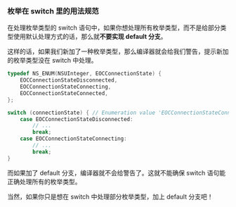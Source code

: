 ### 枚举在 switch 里的用法规范

在处理枚举类型的 switch 语句中，如果你想处理所有枚举类型，而不是给部分类型使用默认处理方式的话，那么就**不要实现 default 分支**。

这样的话，如果我们新加了一种枚举类型，那么编译器就会给我们警告，提示新加的枚举类型没在 switch 中处理。

```objectivec
typedef NS_ENUM(NSUInteger, EOCConnectionState) {
    EOCConnectionStateDisconnected,
    EOCConnectionStateConnecting,
    EOCConnectionStateConnected,
};

switch (connectionState) { // Enumeration value 'EOCConnectionStateConnected' not handled in switch
    case EOCConnectionStateDisconnected:
        // ...
        break;
    case EOCConnectionStateConnecting:
        // ...
        break;
}
```

而如果加了 default 分支，编译器就不会给警告了。这就不能确保 switch 语句能正确处理所有的枚举类型。

当然，如果你只是想在 switch 中处理部分枚举类型，加上 default 分支吧！

